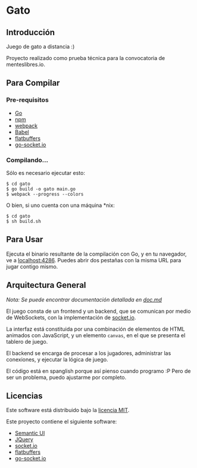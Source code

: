 # Gato

## Introducción

Juego de gato a distancia :)

Proyecto realizado como prueba técnica para la convocatoria de menteslibres.io.

## Para Compilar

### Pre-requisitos

* [Go](http://golang.org)
* [npm](https://nodejs.org/en/download/)
* [webpack](https://webpack.github.io/)
* [Babel](http://babeljs.io/docs/setup/#webpack)
* [flatbuffers](http://google.github.io/flatbuffers/)
* [go-socket.io](https://github.com/googollee/go-socket.io)

### Compilando…

Sólo es necesario ejecutar esto:

    $ cd gato
    $ go build -o gato main.go
    $ webpack --progress --colors

O bien, si uno cuenta con una máquina \*nix:

    $ cd gato
    $ sh build.sh

## Para Usar

Ejecuta el binario resultante de la compilación con Go, y en tu navegador, ve a [localhost:4286](http://localhost:4286). Puedes abrir dos pestañas con la misma URL para jugar contigo mismo.

## Arquitectura General

_Nota: Se puede encontrar documentación detallada en [doc.md](https://github.com/ArturoVM/gato/blob/master/doc.md)_

El juego consta de un frontend y un backend, que se comunican por medio de WebSockets, con la implementación de [socket.io](http://socket.io).

La interfaz está constituida por una combinación de elementos de HTML animados con JavaScript, y un elemento `canvas`, en el que se presenta el tablero de juego.

El backend se encarga de procesar a los jugadores, administrar las conexiones, y ejecutar la lógica de juego.

El código está en spanglish porque así pienso cuando programo :P Pero de ser un problema, puedo ajustarme por completo.

## Licencias

Este software está distribuido bajo la [licencia MIT](http://opensource.org/licenses/MIT).

Este proyecto contiene el siguiente software:

* [Semantic UI](https://github.com/Semantic-Org/Semantic-UI/blob/master/LICENSE.md)
* [JQuery](https://jquery.org/license/)
* [socket.io](https://github.com/socketio/socket.io/blob/master/LICENSE)
* [flatbuffers](https://github.com/google/flatbuffers/blob/master/LICENSE.txt)
* [go-socket.io](https://github.com/googollee/go-socket.io/blob/master/LICENSE)
